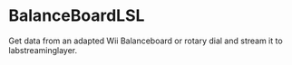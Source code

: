 # BalanceBoardLSL

Get data from an adapted Wii Balanceboard or rotary dial and stream it to labstreaminglayer.
